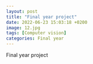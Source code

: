 ```yaml
---
layout: post
title: "Final year project"
date: 2022-06-23 15:03:18 +0200
image: 12.jpg
tags: [Computer vision]
categories: Final year
---
```


Final year project